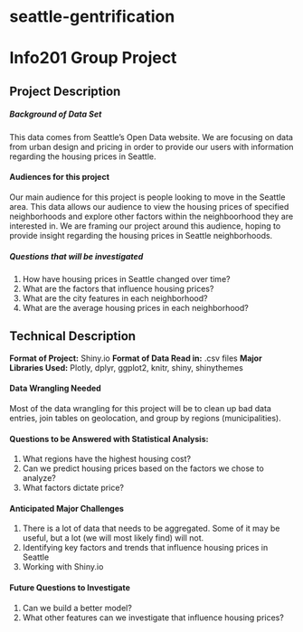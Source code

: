# seattle-gentrification
# Info201 Group Project


## Project Description


##### Background of Data Set
This data comes from Seattle’s Open Data website. We are focusing on data from urban design and pricing in order to provide our users with information regarding the housing prices in Seattle. 

#### Audiences for this project
Our main audience for this project is people looking to move in the Seattle area. This data allows our audience to view the housing prices of specified neighborhoods and explore other factors within the neighboorhood they are interested in. We are framing our project around this audience, hoping to provide insight regarding the housing prices in Seattle neighborhoods. 

##### Questions that will be investigated
1. How have housing prices in Seattle changed over time?
2. What are the factors that influence housing prices?
3. What are the city features in each neighborhood?
4. What are the average housing prices in each neighborhood?


## Technical Description
__Format of Project:__ Shiny.io 
__Format of Data Read in:__ .csv files
__Major Libraries Used:__ Plotly, dplyr, ggplot2, knitr, shiny, shinythemes    

#### Data Wrangling Needed
Most of the data wrangling for this project will be to clean up bad data entries, join tables on geolocation, and group by regions (municipalities).

#### Questions to be Answered with Statistical Analysis:
1. What regions have the highest housing cost?
2. Can we predict housing prices based on the factors we chose to analyze?
3. What factors dictate price?

#### Anticipated Major Challenges
1. There is a lot of data that needs to be aggregated. Some of it may be useful, but a lot (we will most likely find) will not.
2. Identifying key factors and trends that influence housing prices in Seattle 
3. Working with Shiny.io

#### Future Questions to Investigate
1. Can we build a better model?
2. What other features can we investigate that influence housing prices?





